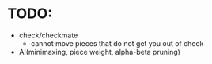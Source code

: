 # TODO:
- check/checkmate
    - cannot move pieces that do not get you out of check
- AI(minimaxing, piece weight, alpha-beta pruning)
